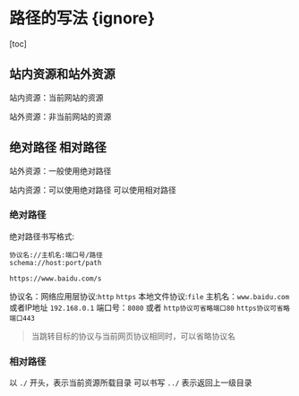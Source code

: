 # 路径的写法 {ignore}

[toc]

## 站内资源和站外资源

站内资源：当前网站的资源

站外资源：非当前网站的资源

## 绝对路径 相对路径

站外资源：一般使用绝对路径

站内资源：可以使用绝对路径  可以使用相对路径

### 绝对路径
绝对路径书写格式: 
```
协议名://主机名:端口号/路径
schema://host:port/path

https://www.baidu.com/s
```
协议名：网络应用层协议:```http``` ```https``` 本地文件协议:```file```
主机名：```www.baidu.com``` 或者IP地址 ```192.168.0.1```
端口号：```8080``` 或者  ```http协议可省略端口80``` ```https协议可省略端口443```

> 当跳转目标的协议与当前网页协议相同时，可以省略协议名

### 相对路径
以 ```./``` 开头，表示当前资源所载目录
可以书写 ```../``` 表示返回上一级目录
